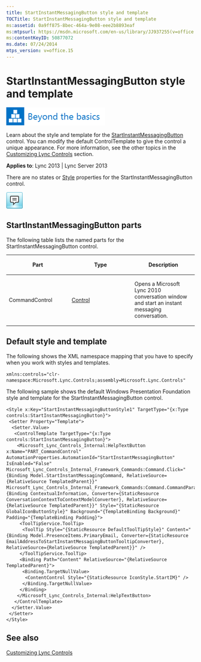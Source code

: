 ```yaml
---
title: StartInstantMessagingButton style and template
TOCTitle: StartInstantMessagingButton style and template
ms:assetid: 0a9ff875-8bec-464a-9e08-eee2b8893eaf
ms:mtpsurl: https://msdn.microsoft.com/en-us/library/JJ937255(v=office.15)
ms:contentKeyID: 50877072
ms.date: 07/24/2014
mtps_version: v=office.15
---
```


# StartInstantMessagingButton style and template

![Beyond the basics topic](images/JJ937254.mod_icon_beyondbasics_long(Office.15).png "Beyond the basics topic")

Learn about the style and template for the [StartInstantMessagingButton](https://msdn.microsoft.com/en-us/library/hh379340\(v=office.15\)) control. You can modify the default ControlTemplate to give the control a unique appearance. For more information, see the other topics in the [Customizing Lync Controls](customizing-lync-controls.md) section.



**Applies to**: Lync 2013 | Lync Server 2013

 

There are no states or [Style](http://msdn.microsoft.com/en-us/library/system.windows.style\(vs.95\).aspx) properties for the StartInstantMessagingButton control.

![StartInstantMessagingButton Control](images/JJ937255.StartInstantMessagingButtonControl(Office.15).png "StartInstantMessagingButton Control")

## StartInstantMessagingButton parts

The following table lists the named parts for the StartInstantMessagingButton control.

<table>
<colgroup>
<col style="width: 33%" />
<col style="width: 33%" />
<col style="width: 33%" />
</colgroup>
<thead>
<tr class="header">
<th><p>Part</p></th>
<th><p>Type</p></th>
<th><p>Description</p></th>
</tr>
</thead>
<tbody>
<tr class="odd">
<td><p>CommandControl</p></td>
<td><p><a href="http://msdn.microsoft.com/en-us/library/system.windows.controls.control.aspx">Control</a></p></td>
<td><p>Opens a Microsoft Lync 2010 conversation window and start an instant messaging conversation.</p></td>
</tr>
</tbody>
</table>

## Default style and template

The following shows the XML namespace mapping that you have to specify when you work with styles and templates.

    xmlns:controls="clr-namespace:Microsoft.Lync.Controls;assembly=Microsoft.Lync.Controls"

The following sample shows the default Windows Presentation Foundation style and template for the StartInstantMessagingButton control.

    <Style x:Key="StartInstantMessagingButtonStyle1" TargetType="{x:Type controls:StartInstantMessagingButton}">
     <Setter Property="Template">
      <Setter.Value>
       <ControlTemplate TargetType="{x:Type controls:StartInstantMessagingButton}">
        <Microsoft_Lync_Controls_Internal:HelpTextButton x:Name="PART_CommandControl" AutomationProperties.AutomationId="StartInstantMessagingButton" IsEnabled="False" Microsoft_Lync_Controls_Internal_Framework_Commands:Command.Click="{Binding Model.StartInstantMessagingCommand, RelativeSource={RelativeSource TemplatedParent}}" Microsoft_Lync_Controls_Internal_Framework_Commands:Command.CommandParameter="{Binding ContextualInformation, Converter={StaticResource ConversationContextToContextModelConverter}, RelativeSource={RelativeSource TemplatedParent}}" Style="{StaticResource GlobalIconButtonStyle}" Background="{TemplateBinding Background}" Padding="{TemplateBinding Padding}">
         <ToolTipService.ToolTip>
          <ToolTip Style="{StaticResource DefaultToolTipStyle}" Content="{Binding Model.PresenceItems.PrimaryEmail, Converter={StaticResource EmailAddressToStartInstantMessagingButtonTooltipConverter}, RelativeSource={RelativeSource TemplatedParent}}" />
         </ToolTipService.ToolTip>
         <Binding Path="Content" RelativeSource="{RelativeSource TemplatedParent}">
          <Binding.TargetNullValue>
           <ContentControl Style="{StaticResource IconStyle.StartIM}" />
          </Binding.TargetNullValue>
         </Binding>
        </Microsoft_Lync_Controls_Internal:HelpTextButton>
       </ControlTemplate>
      </Setter.Value>
     </Setter>
    </Style>

## See also

[Customizing Lync Controls](customizing-lync-controls.md)

